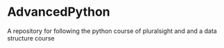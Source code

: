 # AdvancedPython
A repository for following the python course of pluralsight and and a data structure course
